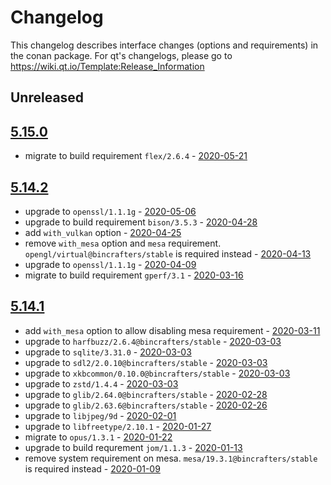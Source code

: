 # Changelog

This changelog describes interface changes (options and requirements) in the conan package. For qt's changelogs, please go to https://wiki.qt.io/Template:Release_Information

## Unreleased
## [5.15.0](https://bintray.com/bincrafters/public-conan/qt%3Abincrafters/5.15.0%3Astable)
- migrate to build requirement `flex/2.6.4` - [2020-05-21](https://github.com/bincrafters/conan-qt/commit/750851425c3f4217365f5a9aaa9d856e6533fdfd#diff-2b1d42f71f22b7ea0412d7602dec166f)
## [5.14.2](https://bintray.com/bincrafters/public-conan/qt%3Abincrafters/5.14.2%3Astable)
- upgrade to `openssl/1.1.1g` - [2020-05-06](https://github.com/bincrafters/conan-qt/commit/44c706a3a061f8dabe52eead5ee4d54417b4e863)
- upgrade to build requirement `bison/3.5.3` - [2020-04-28](https://github.com/bincrafters/conan-qt/commit/924d23fa77f54c9751c2345f2f01e939dd3dc856)
- add `with_vulkan` option - [2020-04-25](https://github.com/bincrafters/conan-qt/commit/448470871b2d9523a47937eae66621f01f161a1e)
- remove `with_mesa` option and `mesa` requirement. `opengl/virtual@bincrafters/stable` is required instead - [2020-04-13](https://github.com/bincrafters/conan-qt/commit/36f7702b142244cd503e12891d8bc7ac5d37504e)
- upgrade to `openssl/1.1.1g` - [2020-04-09](https://github.com/bincrafters/conan-qt/commit/5c04b3aac2bed31c5422da93db06a07a92cb2844)
- migrate to build requirement `gperf/3.1` - [2020-03-16](https://github.com/bincrafters/conan-qt/commit/229f375d3c5676ab1616ea6ec5ddd75ae8679a6f)
## [5.14.1](https://bintray.com/bincrafters/public-conan/qt%3Abincrafters/5.14.1%3Astable)
- add `with_mesa` option to allow disabling mesa requirement - [2020-03-11](https://github.com/bincrafters/conan-qt/commit/7c2f5bf147a609fb3ecd40549b3de30c21e63d41)
- upgrade to `harfbuzz/2.6.4@bincrafters/stable` - [2020-03-03](https://github.com/bincrafters/conan-qt/commit/39492329fb95ac2e2e1b9a9b37cfc5f74ef4f81c)
- upgrade to `sqlite/3.31.0` - [2020-03-03](https://github.com/bincrafters/conan-qt/commit/39492329fb95ac2e2e1b9a9b37cfc5f74ef4f81c)
- upgrade to `sdl2/2.0.10@bincrafters/stable` - [2020-03-03](https://github.com/bincrafters/conan-qt/commit/39492329fb95ac2e2e1b9a9b37cfc5f74ef4f81c)
- upgrade to `xkbcommon/0.10.0@bincrafters/stable` - [2020-03-03](https://github.com/bincrafters/conan-qt/commit/39492329fb95ac2e2e1b9a9b37cfc5f74ef4f81c)
- upgrade to `zstd/1.4.4` - [2020-03-03](https://github.com/bincrafters/conan-qt/commit/39492329fb95ac2e2e1b9a9b37cfc5f74ef4f81c)
- upgrade to `glib/2.64.0@bincrafters/stable` - [2020-02-28](https://github.com/bincrafters/conan-qt/commit/2a4167dc1a0a008f3570c7b3ff7c48ca5c6bf30f)
- upgrade to `glib/2.63.6@bincrafters/stable` - [2020-02-26](https://github.com/bincrafters/conan-qt/commit/10c0e0622dac3b5312670c236e6bc54ac682579e)
- upgrade to `libjpeg/9d` - [2020-02-01](https://github.com/bincrafters/conan-qt/commit/a5585a998f863d57a5601b2ab620ba9f8ef06641)
- upgrade to `libfreetype/2.10.1` - [2020-01-27](https://github.com/bincrafters/conan-qt/commit/25b2d262bfbe26a6df45d6edf60e29ab180f59d8)
- migrate to `opus/1.3.1` - [2020-01-22](https://github.com/bincrafters/conan-qt/commit/adff8c0c6e595102561c472f62b4d14f3a99bffc)
- upgrade to build requrement `jom/1.1.3` - [2020-01-13](https://github.com/bincrafters/conan-qt/commit/84168c7db987bdd9b3deeb497f2605bf146d4b65)
- remove system requirement on mesa. `mesa/19.3.1@bincrafters/stable` is required instead - [2020-01-09](https://github.com/bincrafters/conan-qt/commit/c6d8131be32e2b5fd10b509ea6ff574ed89f4b93)